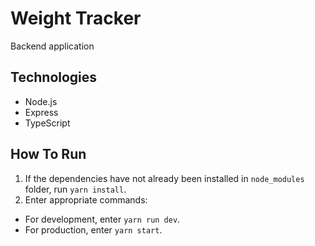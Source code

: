 # Weight Tracker

Backend application

## Technologies

- Node.js
- Express
- TypeScript

## How To Run

1. If the dependencies have not already been installed in `node_modules` folder, run `yarn install`.
2. Enter appropriate commands:

- For development, enter `yarn run dev`.
- For production, enter `yarn start`.
